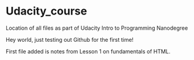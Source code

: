 # Udacity_course
Location of all files as part of Udacity Intro to Programming Nanodegree

Hey world, just testing out Github for the first time!

First file added is notes from Lesson 1 on fundamentals of HTML.
